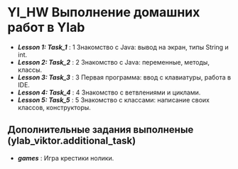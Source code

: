 # Yl_HW Выполнение домашних работ в Ylab
* **_Lesson 1: Task_1_** : 1 Знакомство с Java: вывод на экран, типы String и int.
* **_Lesson 2: Task_2_** : 2 Знакомство с Java: переменные, методы, классы.
* **_Lesson 3: Task_3_** : 3 Первая программа: ввод с клавиатуры, работа в IDE.
* **_Lesson 4: Task_4_** : 4 Знакомство с ветвлениями и циклами.
* **_Lesson 5: Task_5_** : 5 Знакомство с классами: написание своих классов, конструкторы.
## Дополнительные задания выполненые (ylab_viktor.additional_task)
* _**games**_ : Игра крестики нолики.
